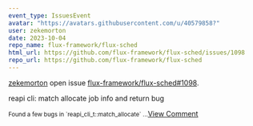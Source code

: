 ```yaml
---
event_type: IssuesEvent
avatar: "https://avatars.githubusercontent.com/u/40579858?"
user: zekemorton
date: 2023-10-04
repo_name: flux-framework/flux-sched
html_url: https://github.com/flux-framework/flux-sched/issues/1098
repo_url: https://github.com/flux-framework/flux-sched
---
```


<a href='https://github.com/zekemorton' target='_blank'>zekemorton</a> open issue <a href='https://github.com/flux-framework/flux-sched/issues/1098' target='_blank'>flux-framework/flux-sched#1098</a>.

<p>reapi cli: match allocate job info and return bug </p><small>Found a few bugs in  `reapi_cli_t::match_allocate`...</small><a href='https://github.com/flux-framework/flux-sched/issues/1098' target='_blank'>View Comment</a>
